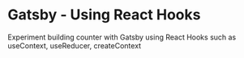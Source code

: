 # Gatsby - Using React Hooks

Experiment building counter with Gatsby using React Hooks such as useContext, useReducer, createContext
